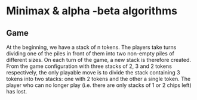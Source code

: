 # Minimax & alpha -beta algorithms 

## Game
At the beginning, we have a stack of n tokens. The players take turns dividing one of the piles in front of them into two non-empty piles of different sizes. On each turn of the game, a new stack is therefore created. From the game configuration with three stacks of 2, 3 and 2 tokens respectively, the only playable move is to divide the stack containing 3 tokens into two stacks: one with 2 tokens and the other a single token. The player who can no longer play (i.e. there are only stacks of 1 or 2 chips left) has lost.

